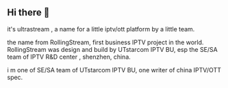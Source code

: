 ## Hi there 👋

 it's ultrastream , a name for  a little iptv/ott platform by a little team.

 the name from RollingStream, first business IPTV project in the world.
 RollingStream was design and build by UTstarcom IPTV BU, esp the SE/SA team of IPTV R&D center , shenzhen, china.

 i m one of SE/SA team of UTstarcom IPTV BU, one writer of china IPTV/OTT spec.

